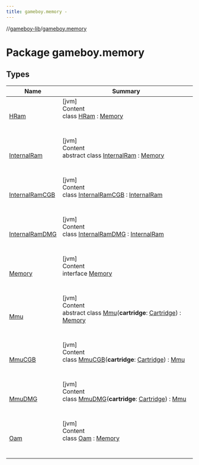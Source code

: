 ```yaml
---
title: gameboy.memory -
---
```

//[gameboy-lib](../index.md)/[gameboy.memory](index.md)



# Package gameboy.memory  


## Types  
  
|  Name|  Summary| 
|---|---|
| <a name="gameboy.memory/HRam///PointingToDeclaration/"></a>[HRam](-h-ram/index.md)| <a name="gameboy.memory/HRam///PointingToDeclaration/"></a>[jvm]  <br>Content  <br>class [HRam](-h-ram/index.md) : [Memory](-memory/index.md)  <br><br><br>
| <a name="gameboy.memory/InternalRam///PointingToDeclaration/"></a>[InternalRam](-internal-ram/index.md)| <a name="gameboy.memory/InternalRam///PointingToDeclaration/"></a>[jvm]  <br>Content  <br>abstract class [InternalRam](-internal-ram/index.md) : [Memory](-memory/index.md)  <br><br><br>
| <a name="gameboy.memory/InternalRamCGB///PointingToDeclaration/"></a>[InternalRamCGB](-internal-ram-c-g-b/index.md)| <a name="gameboy.memory/InternalRamCGB///PointingToDeclaration/"></a>[jvm]  <br>Content  <br>class [InternalRamCGB](-internal-ram-c-g-b/index.md) : [InternalRam](-internal-ram/index.md)  <br><br><br>
| <a name="gameboy.memory/InternalRamDMG///PointingToDeclaration/"></a>[InternalRamDMG](-internal-ram-d-m-g/index.md)| <a name="gameboy.memory/InternalRamDMG///PointingToDeclaration/"></a>[jvm]  <br>Content  <br>class [InternalRamDMG](-internal-ram-d-m-g/index.md) : [InternalRam](-internal-ram/index.md)  <br><br><br>
| <a name="gameboy.memory/Memory///PointingToDeclaration/"></a>[Memory](-memory/index.md)| <a name="gameboy.memory/Memory///PointingToDeclaration/"></a>[jvm]  <br>Content  <br>interface [Memory](-memory/index.md)  <br><br><br>
| <a name="gameboy.memory/Mmu///PointingToDeclaration/"></a>[Mmu](-mmu/index.md)| <a name="gameboy.memory/Mmu///PointingToDeclaration/"></a>[jvm]  <br>Content  <br>abstract class [Mmu](-mmu/index.md)(**cartridge**: [Cartridge](../gameboy.memory.cartridge/-cartridge/index.md)) : [Memory](-memory/index.md)  <br><br><br>
| <a name="gameboy.memory/MmuCGB///PointingToDeclaration/"></a>[MmuCGB](-mmu-c-g-b/index.md)| <a name="gameboy.memory/MmuCGB///PointingToDeclaration/"></a>[jvm]  <br>Content  <br>class [MmuCGB](-mmu-c-g-b/index.md)(**cartridge**: [Cartridge](../gameboy.memory.cartridge/-cartridge/index.md)) : [Mmu](-mmu/index.md)  <br><br><br>
| <a name="gameboy.memory/MmuDMG///PointingToDeclaration/"></a>[MmuDMG](-mmu-d-m-g/index.md)| <a name="gameboy.memory/MmuDMG///PointingToDeclaration/"></a>[jvm]  <br>Content  <br>class [MmuDMG](-mmu-d-m-g/index.md)(**cartridge**: [Cartridge](../gameboy.memory.cartridge/-cartridge/index.md)) : [Mmu](-mmu/index.md)  <br><br><br>
| <a name="gameboy.memory/Oam///PointingToDeclaration/"></a>[Oam](-oam/index.md)| <a name="gameboy.memory/Oam///PointingToDeclaration/"></a>[jvm]  <br>Content  <br>class [Oam](-oam/index.md) : [Memory](-memory/index.md)  <br><br><br>

